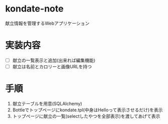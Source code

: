 # kondate-note
献立情報を管理するWebアプリケーション

# 実装内容
* [ ] 献立の一覧表示と追加(出来れば編集機能)
* [ ] 献立は名前とカロリーと画像URLを持つ

# 手順

1. 献立テーブルを用意(SQLAlchemy)
2. Bottleでトップページにkondate.tpl(中身はHelloって表示させるだけ)を表示
3. トップページに献立の一覧(selectしたやつを全部表示)を渡してあげて表示

